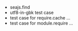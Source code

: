 
 - seajs.find
 - utf8-in-gbk test case
 - test case for require.cache ...
 - test case for module.require ...

